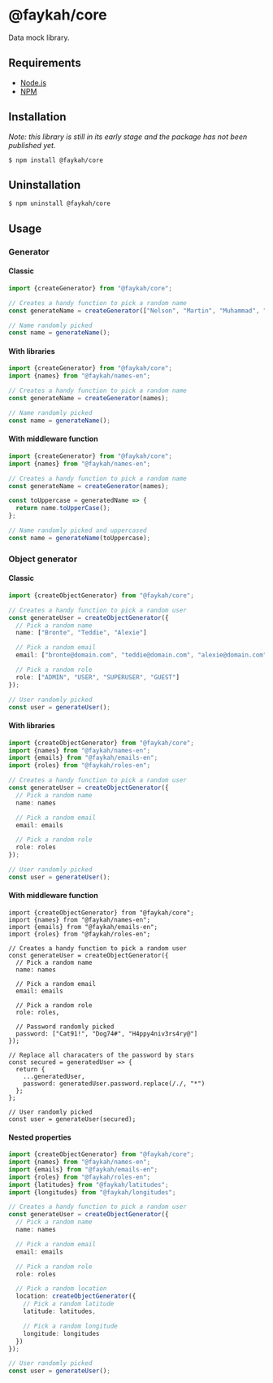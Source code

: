# @faykah/core

Data mock library.

## Requirements

- [Node.js](https://nodejs.org/en/)
- [NPM](https://www.npmjs.com/)

## Installation

*Note: this library is still in its early stage and the package has not been published yet.*

```console
$ npm install @faykah/core
```

## Uninstallation

```console
$ npm uninstall @faykah/core
```

## Usage

### Generator

#### Classic

```typescript
import {createGenerator} from "@faykah/core";

// Creates a handy function to pick a random name
const generateName = createGenerator(["Nelson", "Martin", "Muhammad", "Mahatma", "Dalai"]);

// Name randomly picked
const name = generateName();
```

#### With libraries

```typescript
import {createGenerator} from "@faykah/core";
import {names} from "@faykah/names-en";

// Creates a handy function to pick a random name
const generateName = createGenerator(names);

// Name randomly picked
const name = generateName();
```

#### With middleware function

```typescript
import {createGenerator} from "@faykah/core";
import {names} from "@faykah/names-en";

// Creates a handy function to pick a random name
const generateName = createGenerator(names);

const toUppercase = generatedName => {
  return name.toUpperCase();
};

// Name randomly picked and uppercased
const name = generateName(toUppercase);
```

### Object generator

#### Classic

```typescript
import {createObjectGenerator} from "@faykah/core";

// Creates a handy function to pick a random user
const generateUser = createObjectGenerator({
  // Pick a random name
  name: ["Bronte", "Teddie", "Alexie"]

  // Pick a random email
  email: ["bronte@domain.com", "teddie@domain.com", "alexie@domain.com"],

  // Pick a random role
  role: ["ADMIN", "USER", "SUPERUSER", "GUEST"]
});

// User randomly picked
const user = generateUser();
```

#### With libraries

```typescript
import {createObjectGenerator} from "@faykah/core";
import {names} from "@faykah/names-en";
import {emails} from "@faykah/emails-en";
import {roles} from "@faykah/roles-en";

// Creates a handy function to pick a random user
const generateUser = createObjectGenerator({
  // Pick a random name
  name: names

  // Pick a random email
  email: emails

  // Pick a random role
  role: roles
});

// User randomly picked
const user = generateUser();
```

#### With middleware function

```
import {createObjectGenerator} from "@faykah/core";
import {names} from "@faykah/names-en";
import {emails} from "@faykah/emails-en";
import {roles} from "@faykah/roles-en";

// Creates a handy function to pick a random user
const generateUser = createObjectGenerator({
  // Pick a random name
  name: names

  // Pick a random email
  email: emails

  // Pick a random role
  role: roles,

  // Password randomly picked
  password: ["Cat91!", "Dog74#", "H4ppy4niv3rs4ry@"]
});

// Replace all characaters of the password by stars
const secured = generatedUser => {
  return {
    ...generatedUser,
    password: generatedUser.password.replace(/./, "*")
  };
};

// User randomly picked
const user = generateUser(secured);
```

#### Nested properties

```typescript
import {createObjectGenerator} from "@faykah/core";
import {names} from "@faykah/names-en";
import {emails} from "@faykah/emails-en";
import {roles} from "@faykah/roles-en";
import {latitudes} from "@faykah/latitudes";
import {longitudes} from "@faykah/longitudes";

// Creates a handy function to pick a random user
const generateUser = createObjectGenerator({
  // Pick a random name
  name: names

  // Pick a random email
  email: emails

  // Pick a random role
  role: roles

  // Pick a random location
  location: createObjectGenerator({
    // Pick a random latitude
    latitude: latitudes,

    // Pick a random longitude
    longitude: longitudes
  })
});

// User randomly picked
const user = generateUser();
```

